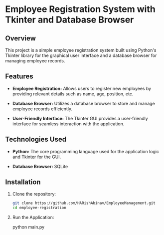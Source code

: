 # Employee Registration System with Tkinter and Database Browser

## Overview

This project is a simple employee registration system built using Python's Tkinter library for the graphical user interface and a database browser for managing employee records.

## Features

- **Employee Registration:** Allows users to register new employees by providing relevant details such as name, age, position, etc.

- **Database Browser:** Utilizes a database browser to store and manage employee records efficiently.

- **User-Friendly Interface:** The Tkinter GUI provides a user-friendly interface for seamless interaction with the application.

## Technologies Used

- **Python:** The core programming language used for the application logic and Tkinter for the GUI.

- **Database Browser:** SQLite

## Installation

1. Clone the repository:

   ```bash
   git clone https://github.com/HARishAbinav/EmployeeManagement.git
   cd employee-registration
2. Run the Application:

      python main.py
